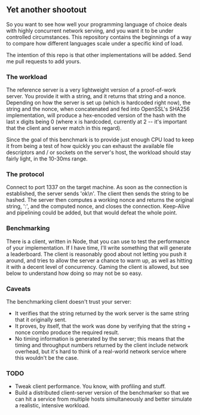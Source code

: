## Yet another shootout

So you want to see how well your programming language of choice deals with
highly concurrent network serving, and you want it to be under controlled
circumstances. This repository contains the beginnings of a way to compare
how different languages scale under a specific kind of load.

The intention of this repo is that other implementations will be added. Send me
pull requests to add yours.

### The workload

The reference server is a very lightweight version of a proof-of-work server.
You provide it with a string, and it returns that string and a nonce. Depending
on how the server is set up (which is hardcoded right now), the string and the
nonce, when concatenated and fed into OpenSSL's SHA256 implementation, will
produce a hex-encoded version of the hash with the last x digits being 0 (where
x is hardcoded, currently at 2 -- it's important that the client and server
match in this regard).

Since the goal of this benchmark is to provide just enough CPU load to keep it
from being a test of how quickly you can exhaust the available file descriptors
and / or sockets on the server's host, the workload should stay fairly light,
in the 10-30ms range.

### The protocol

Connect to port 1337 on the target machine. As soon as the connection is
established, the server sends 'ok\n'. The client then sends the string to be
hashed. The server then computes a working nonce and returns the original
string, ':', and the computed nonce, and closes the connection. Keep-Alive and
pipelining could be added, but that would defeat the whole point.

### Benchmarking

There is a client, written in Node, that you can use to test the performance of
your implementation. If I have time, I'll write something that will generate a
leaderboard. The client is reasonably good about not letting you push it
around, and tries to allow the server a chance to warm up, as well as hitting
it with a decent level of concurrency. Gaming the client is allowed, but see
below to understand how doing so may not be so easy.

### Caveats

The benchmarking client doesn't trust your server:

* It verifies that the string returned by the work server is the same string
  that it originally sent.
* It proves, by itself, that the work was done by verifying that the string +
  nonce combo produce the required result.
* No timing information is generated by the server; this means that the timing
  and throughput numbers returned by the client include network overhead, but
  it's hard to think of a real-world network service where this wouldn't be the
  case.

### TODO

* Tweak client performance. You know, with profiling and stuff.
* Build a distributed client-server version of the benchmarker so that we can
  hit a service from multiple hosts simultaneously and better simulate a
  realistic, intensive workload.
